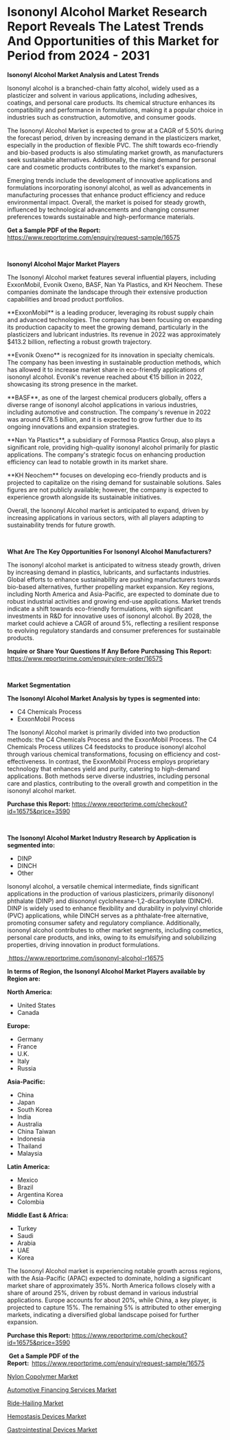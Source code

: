 <p><h1>Isononyl Alcohol Market Research Report Reveals The Latest Trends And Opportunities of this Market for Period from 2024 - 2031</h1></p><p><strong>Isononyl Alcohol Market Analysis and Latest Trends</strong></p>
<p><p>Isononyl alcohol is a branched-chain fatty alcohol, widely used as a plasticizer and solvent in various applications, including adhesives, coatings, and personal care products. Its chemical structure enhances its compatibility and performance in formulations, making it a popular choice in industries such as construction, automotive, and consumer goods. </p><p>The Isononyl Alcohol Market is expected to grow at a CAGR of 5.50% during the forecast period, driven by increasing demand in the plasticizers market, especially in the production of flexible PVC. The shift towards eco-friendly and bio-based products is also stimulating market growth, as manufacturers seek sustainable alternatives. Additionally, the rising demand for personal care and cosmetic products contributes to the market's expansion. </p><p>Emerging trends include the development of innovative applications and formulations incorporating isononyl alcohol, as well as advancements in manufacturing processes that enhance product efficiency and reduce environmental impact. Overall, the market is poised for steady growth, influenced by technological advancements and changing consumer preferences towards sustainable and high-performance materials.</p></p>
<p><strong>Get a Sample PDF of the Report:&nbsp;</strong> <a href="https://www.reportprime.com/enquiry/request-sample/16575?utm_campaign=1837&utm_medium=2&utm_source=Github&utm_content=ia&utm_term=23112024&utm_id=isononyl-alcohol">https://www.reportprime.com/enquiry/request-sample/16575</a></p>
<p>&nbsp;</p>
<p><strong>Isononyl Alcohol Major Market Players</strong></p>
<p><p>The Isononyl Alcohol market features several influential players, including ExxonMobil, Evonik Oxeno, BASF, Nan Ya Plastics, and KH Neochem. These companies dominate the landscape through their extensive production capabilities and broad product portfolios.</p><p>**ExxonMobil** is a leading producer, leveraging its robust supply chain and advanced technologies. The company has been focusing on expanding its production capacity to meet the growing demand, particularly in the plasticizers and lubricant industries. Its revenue in 2022 was approximately $413.2 billion, reflecting a robust growth trajectory.</p><p>**Evonik Oxeno** is recognized for its innovation in specialty chemicals. The company has been investing in sustainable production methods, which has allowed it to increase market share in eco-friendly applications of isononyl alcohol. Evonik's revenue reached about €15 billion in 2022, showcasing its strong presence in the market.</p><p>**BASF**, as one of the largest chemical producers globally, offers a diverse range of isononyl alcohol applications in various industries, including automotive and construction. The company's revenue in 2022 was around €78.5 billion, and it is expected to grow further due to its ongoing innovations and expansion strategies.</p><p>**Nan Ya Plastics**, a subsidiary of Formosa Plastics Group, also plays a significant role, providing high-quality isononyl alcohol primarily for plastic applications. The company's strategic focus on enhancing production efficiency can lead to notable growth in its market share.</p><p>**KH Neochem** focuses on developing eco-friendly products and is projected to capitalize on the rising demand for sustainable solutions. Sales figures are not publicly available; however, the company is expected to experience growth alongside its sustainable initiatives.</p><p>Overall, the Isononyl Alcohol market is anticipated to expand, driven by increasing applications in various sectors, with all players adapting to sustainability trends for future growth.</p></p>
<p>&nbsp;</p>
<p><strong>What Are The Key Opportunities For Isononyl Alcohol Manufacturers?</strong></p>
<p><p>The isononyl alcohol market is anticipated to witness steady growth, driven by increasing demand in plastics, lubricants, and surfactants industries. Global efforts to enhance sustainability are pushing manufacturers towards bio-based alternatives, further propelling market expansion. Key regions, including North America and Asia-Pacific, are expected to dominate due to robust industrial activities and growing end-use applications. Market trends indicate a shift towards eco-friendly formulations, with significant investments in R&D for innovative uses of isononyl alcohol. By 2028, the market could achieve a CAGR of around 5%, reflecting a resilient response to evolving regulatory standards and consumer preferences for sustainable products.</p></p>
<p><strong>Inquire or Share Your Questions If Any Before Purchasing This Report:</strong> <a href="https://www.reportprime.com/enquiry/pre-order/16575?utm_campaign=1837&utm_medium=2&utm_source=Github&utm_content=ia&utm_term=23112024&utm_id=isononyl-alcohol">https://www.reportprime.com/enquiry/pre-order/16575</a></p>
<p>&nbsp;</p>
<p><strong>Market Segmentation</strong></p>
<p><strong>The Isononyl Alcohol Market Analysis by types is segmented into:</strong></p>
<p><ul><li>C4 Chemicals Process</li><li>ExxonMobil Process</li></ul></p>
<p><p>The Isononyl Alcohol market is primarily divided into two production methods: the C4 Chemicals Process and the ExxonMobil Process. The C4 Chemicals Process utilizes C4 feedstocks to produce isononyl alcohol through various chemical transformations, focusing on efficiency and cost-effectiveness. In contrast, the ExxonMobil Process employs proprietary technology that enhances yield and purity, catering to high-demand applications. Both methods serve diverse industries, including personal care and plastics, contributing to the overall growth and competition in the isononyl alcohol market.</p></p>
<p><strong>Purchase this Report:&nbsp;</strong><a href="https://www.reportprime.com/checkout?id=16575&price=3590&utm_campaign=1837&utm_medium=2&utm_source=Github&utm_content=ia&utm_term=23112024&utm_id=isononyl-alcohol">https://www.reportprime.com/checkout?id=16575&price=3590</a></p>
<p>&nbsp;</p>
<p><strong>The Isononyl Alcohol Market Industry Research by Application is segmented into:</strong></p>
<p><ul><li>DINP</li><li>DINCH</li><li>Other</li></ul></p>
<p><p>Isononyl alcohol, a versatile chemical intermediate, finds significant applications in the production of various plasticizers, primarily diisononyl phthalate (DINP) and diisononyl cyclohexane-1,2-dicarboxylate (DINCH). DINP is widely used to enhance flexibility and durability in polyvinyl chloride (PVC) applications, while DINCH serves as a phthalate-free alternative, promoting consumer safety and regulatory compliance. Additionally, isononyl alcohol contributes to other market segments, including cosmetics, personal care products, and inks, owing to its emulsifying and solubilizing properties, driving innovation in product formulations.</p></p>
<p><a href="https://www.reportprime.com/isononyl-alcohol-r16575?utm_campaign=1837&utm_medium=2&utm_source=Github&utm_content=ia&utm_term=23112024&utm_id=isononyl-alcohol">&nbsp;https://www.reportprime.com/isononyl-alcohol-r16575</a></p>
<p><strong>In terms of Region, the Isononyl Alcohol Market Players available by Region are:</strong></p>
<p>
    <p> <strong> North America: </strong>
        <ul>
            <li>United States</li>
            <li>Canada</li>
        </ul>
        </p> 
    <p> <strong> Europe: </strong>
        <ul>
            <li>Germany</li>
            <li>France</li>
            <li>U.K.</li>
            <li>Italy</li>
            <li>Russia</li>
        </ul>
        </p> 
    <p> <strong> Asia-Pacific: </strong>
        <ul>
            <li>China</li>
            <li>Japan</li>
            <li>South Korea</li>
            <li>India</li>
            <li>Australia</li>
            <li>China Taiwan</li>
            <li>Indonesia</li>
            <li>Thailand</li>
            <li>Malaysia</li>
        </ul>
        </p> 
    <p> <strong> Latin America: </strong>
        <ul>
            <li>Mexico</li>
            <li>Brazil</li>
            <li>Argentina Korea</li>
            <li>Colombia</li>
        </ul>
        </p> 
    <p> <strong> Middle East & Africa: </strong>
        <ul>
            <li>Turkey</li>
            <li>Saudi</li>
            <li>Arabia</li>
            <li>UAE</li>
            <li>Korea</li>
        </ul>
    </p>
    </p>
<p><p>The Isononyl Alcohol market is experiencing notable growth across regions, with the Asia-Pacific (APAC) expected to dominate, holding a significant market share of approximately 35%. North America follows closely with a share of around 25%, driven by robust demand in various industrial applications. Europe accounts for about 20%, while China, a key player, is projected to capture 15%. The remaining 5% is attributed to other emerging markets, indicating a diversified global landscape poised for further expansion.</p></p>
<p><strong>Purchase this Report: </strong><a href="https://www.reportprime.com/checkout?id=16575&price=3590&utm_campaign=1837&utm_medium=2&utm_source=Github&utm_content=ia&utm_term=23112024&utm_id=isononyl-alcohol">https://www.reportprime.com/checkout?id=16575&price=3590</a></p>
<p>&nbsp;<strong>Get a Sample PDF of the Report:&nbsp;&nbsp;</strong><a href="https://www.reportprime.com/enquiry/request-sample/16575?utm_campaign=1837&utm_medium=2&utm_source=Github&utm_content=ia&utm_term=23112024&utm_id=isononyl-alcohol">https://www.reportprime.com/enquiry/request-sample/16575</a></p>
<p><strong></strong></p>
<p><p><a href="https://github.com/carmelacoderre833/Market-Research-Report-List-1/blob/main/nylon-copolymer-market.md?utm_campaign=1837&utm_medium=2&utm_source=Github&utm_content=ia&utm_term=23112024&utm_id=isononyl-alcohol">Nylon Copolymer Market</a></p><p><a href="https://issuu.com/reportprime-2/docs/automotive-financing-services-marke_64c17082a95ada?utm_campaign=1837&utm_medium=2&utm_source=Github&utm_content=ia&utm_term=23112024&utm_id=isononyl-alcohol">Automotive Financing Services Market</a></p><p><a href="https://issuu.com/reportprime-2/docs/ride-hailing-market-size-2030.pptx_ad58f628c0a52e?utm_campaign=1837&utm_medium=2&utm_source=Github&utm_content=ia&utm_term=23112024&utm_id=isononyl-alcohol">Ride-Hailing Market</a></p><p><a href="https://www.linkedin.com/pulse/hemostasis-devices-market-growth-study-projects-future-h5jge?utm_campaign=1837&utm_medium=2&utm_source=Github&utm_content=ia&utm_term=23112024&utm_id=isononyl-alcohol">Hemostasis Devices Market</a></p><p><a href="https://www.linkedin.com/pulse/exploring-growth-potential-gastrointestinal-devices-market-euvfc?utm_campaign=1837&utm_medium=2&utm_source=Github&utm_content=ia&utm_term=23112024&utm_id=isononyl-alcohol">Gastrointestinal Devices Market</a></p></p>